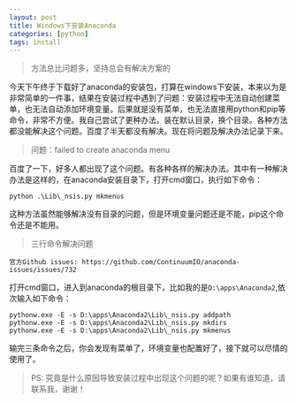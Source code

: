 ```yaml
---
layout: post
title: Windows下安装Anaconda
categories: [python]
tags: install
---
```


> 方法总比问题多，坚持总会有解决方案的

今天下午终于下载好了anaconda的安装包，打算在windows下安装，本来以为是非常简单的一件事，结果在安装过程中遇到了问题：安装过程中无法自动创建菜单，也无法自动添加环境变量。后果就是没有菜单，也无法直接用python和pip等命令，非常不方便。我自己尝试了更种办法。装在默认目录，换个目录。各种方法都没能解决这个问题。百度了半天都没有解决。现在将问题及解决办法记录下来。

> 问题：failed to create anaconda menu

百度了一下，好多人都出现了这个问题。有各种各样的解决办法。其中有一种解决办法是这样的，在anaconda安装目录下，打开cmd窗口，执行如下命令：

```
python .\Lib\_nsis.py mkmenus
```

这种方法虽然能够解决没有目录的问题，但是环境变量问题还是不能，pip这个命令还是不能用。

> 三行命令解决问题

`官方Github issues: https://github.com/ContinuumIO/anaconda-issues/issues/732`

打开cmd窗口，进入到anaconda的根目录下，比如我的是`D:\apps\Anaconda2`,依次输入如下命令：

```
pythonw.exe -E -s D:\apps\Anaconda2\Lib\_nsis.py addpath
pythonw.exe -E -s D:\apps\Anaconda2\Lib\_nsis.py mkdirs
pythonw.exe -E -s D:\apps\Anaconda2\Lib\_nsis.py mkmenus
```
输完三条命令之后，你会发现有菜单了，环境变量也配置好了，接下就可以尽情的使用了。

>PS: 究竟是什么原因导致安装过程中出现这个问题的呢？如果有谁知道，请联系我，谢谢！
